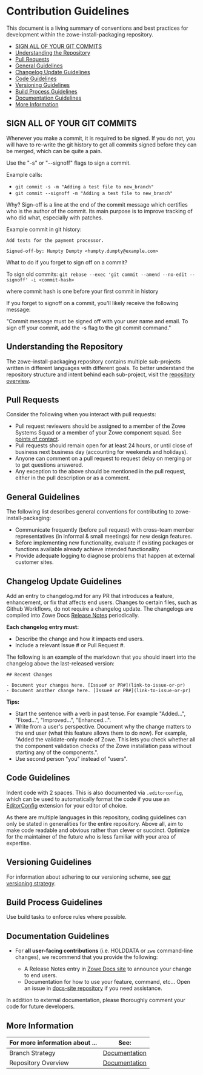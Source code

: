 # Contribution Guidelines
This document is a living summary of conventions and best practices for development within the zowe-install-packaging repository.

  - [SIGN ALL OF YOUR GIT COMMITS](#sign-all-of-your-git-commits)
  - [Understanding the Repository](#understanding-packages-and-plug-ins)
  - [Pull Requests](#pull-requests)
  - [General Guidelines](#general-guidelines)
  - [Changelog Update Guidelines](#changelog-update-guidelines)
  - [Code Guidelines](#code-guidelines)
  - [Versioning Guidelines](#versioning-guidelines)
  - [Build Process Guidelines](#build-process-guidelines)
  - [Documentation Guidelines](#documentation-guidelines)
  - [More Information](#more-information)

## SIGN ALL OF YOUR GIT COMMITS

Whenever you make a commit, it is required to be signed. If you do not, you will have to re-write the git history to get all commits signed before they can be merged, which can be quite a pain.

Use the "-s" or "--signoff" flags to sign a commit.

Example calls:
* `git commit -s -m "Adding a test file to new_branch"`
* `git commit --signoff -m "Adding a test file to new_branch"`

Why? Sign-off is a line at the end of the commit message which certifies who is the author of the commit. Its main purpose is to improve tracking of who did what, especially with patches.

Example commit in git history:

```
Add tests for the payment processor.

Signed-off-by: Humpty Dumpty <humpty.dumpty@example.com>
```

What to do if you forget to sign off on a commit?

To sign old commits: `git rebase --exec 'git commit --amend --no-edit --signoff' -i <commit-hash>`

where commit hash is one before your first commit in history

If you forget to signoff on a commit, you'll likely receive the following message:

"Commit message must be signed off with your user name and email.
To sign off your commit, add the -s flag to the git commit command."

## Understanding the Repository

The zowe-install-packaging repository contains multiple sub-projects written in different languages with different goals. To better understand the repository structure and intent behind each sub-project, visit the [repository overview](./docs/README.md).

## Pull Requests

Consider the following when you interact with pull requests:

- Pull request reviewers should be assigned to a member of the Zowe Systems Squad or a member of your Zowe component squad. See [points of contact](./README.md#point-of-contacts).
- Pull requests should remain open for at least 24 hours, or until close of business next business day (accounting for weekends and holidays).
- Anyone can comment on a pull request to request delay on merging or to get questions answered.
- Any exception to the above should be mentioned in the pull request, either in the pull description or as a comment.

## General Guidelines

The following list describes general conventions for contributing to zowe-install-packaging:

- Communicate frequently (before pull request) with cross-team member representatives (in informal & small meetings) for new design features.
- Before implementing new functionality, evaluate if existing packages or functions available already achieve intended functionality.
- Provide adequate logging to diagnose problems that happen at external customer sites.

## Changelog Update Guidelines

Add an entry to changelog.md for any PR that introduces a feature, enhancement, or fix that affects end users. Changes to certain files, such as Github Workflows, do not require a changelog update. The changelogs are compiled into Zowe Docs [Release Notes](https://docs.zowe.org/stable/getting-started/summaryofchanges.html) periodically.

**Each changelog entry must:**
- Describe the change and how it impacts end users.
- Include a relevant Issue # or Pull Request #.

The following is an example of the markdown that you should insert into the changelog above the last-released version:

```
## Recent Changes

- Document your changes here. [Issue# or PR#](link-to-issue-or-pr)
- Document another change here. [Issue# or PR#](link-to-issue-or-pr)
```

**Tips:**
- Start the sentence with a verb in past tense. For example "Added...", "Fixed...", "Improved...", "Enhanced...".
- Write from a user's perspective. Document why the change matters to the end user (what this feature allows them to do now). For example, "Added the validate-only mode of Zowe. This lets you check whether all the component validation checks of the Zowe installation pass without starting any of the components.".
- Use second person "you" instead of "users".

## Code Guidelines

Indent code with 2 spaces. This is also documented via `.editorconfig`, which can be used to automatically format the code if you use an [EditorConfig](https://editorconfig.org/) extension for your editor of choice.

As there are multiple languages in this repository, coding guidelines can only be stated in generalities for the entire repository. Above all, aim to make code readable and obvious rather than clever or succinct. Optimize for the maintainer of the future who is less familiar with your area of expertise.

## Versioning Guidelines

For information about adhering to our versioning scheme, see [our versioning strategy](./docs/dead_link-versioning.md).

## Build Process Guidelines

Use build tasks to enforce rules where possible.

## Documentation Guidelines

- For **all user-facing contributions** (i.e. HOLDDATA or `zwe` command-line changes), we recommend that you provide the following:

   - A Release Notes entry in [Zowe Docs site](https://github.com/zowe/docs-site) to announce your change to end users.
   - Documentation for how to use your feature, command, etc... Open an issue in [docs-site repository](https://github.com/zowe/docs-site) if you need assistance.

In addition to external documentation, please thoroughly comment your code for future developers.

## More Information
| For more information about ... | See: |
| ------------------------------ | ----- |
| Branch Strategy | [Documentation](./docs/README.md#branch-strategy) |
| Repository Overview | [Documentation](./docs/README.md) |
